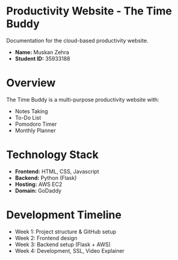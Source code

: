 # Productivity Website - The Time Buddy
Documentation for the cloud-based productivity website.

- **Name:** Muskan Zehra
- **Student ID:** 35933188

# Overview
The Time Buddy is a multi-purpose productivity website with:
- Notes Taking
- To-Do List
- Pomodoro Timer
- Monthly Planner

# Technology Stack
- **Frontend:** HTML, CSS, Javascript
- **Backend:** Python (Flask)
- **Hosting:** AWS EC2
- **Domain:** GoDaddy

# Development Timeline
- Week 1: Project structure & GitHub setup
- Week 2: Frontend design
- Week 3: Backend setup (Flask + AWS)
- Week 4: Development, SSL, Video Explainer